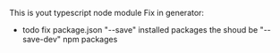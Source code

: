 This is yout typescript node module
Fix in generator:
* todo fix package.json "--save" installed packages the shoud be
  "--save-dev" npm packages
  
